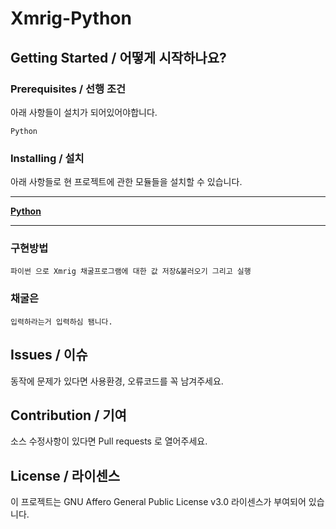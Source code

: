 # Xmrig-Python

## Getting Started / 어떻게 시작하나요?

### Prerequisites / 선행 조건

아래 사항들이 설치가 되어있어야합니다.

```
Python
```

### Installing / 설치
아래 사항들로 현 프로젝트에 관한 모듈들을 설치할 수 있습니다.

---

[**Python**](https://www.python.org/downloads)

---

### 구현방법

```
파이썬 으로 Xmrig 채굴프로그램에 대한 값 저장&불러오기 그리고 실행
```

### 채굴은

```
입력하라는거 입력하심 됌니다.
```

## Issues / 이슈

동작에 문제가 있다면 사용환경, 오류코드를 꼭 남겨주세요.

## Contribution / 기여

소스 수정사항이 있다면 Pull requests 로 열어주세요.

## License / 라이센스

이 프로젝트는 GNU Affero General Public License v3.0 라이센스가 부여되어 있습니다.
